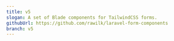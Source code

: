 ```yaml
---
title: v5
slogan: A set of Blade components for TailwindCSS forms.
githubUrl: https://github.com/rawilk/laravel-form-components
branch: v5
---
```

